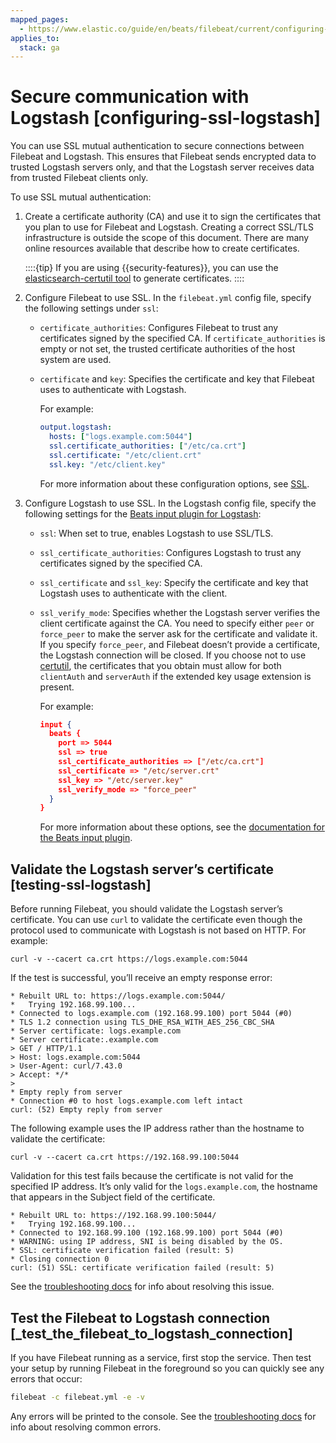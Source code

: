 ```yaml
---
mapped_pages:
  - https://www.elastic.co/guide/en/beats/filebeat/current/configuring-ssl-logstash.html
applies_to:
  stack: ga
---
```


# Secure communication with Logstash [configuring-ssl-logstash]

You can use SSL mutual authentication to secure connections between Filebeat and Logstash. This ensures that Filebeat sends encrypted data to trusted Logstash servers only, and that the Logstash server receives data from trusted Filebeat clients only.

To use SSL mutual authentication:

1. Create a certificate authority (CA) and use it to sign the certificates that you plan to use for Filebeat and Logstash. Creating a correct SSL/TLS infrastructure is outside the scope of this document. There are many online resources available that describe how to create certificates.

    ::::{tip}
    If you are using {{security-features}}, you can use the [elasticsearch-certutil tool](elasticsearch://reference/elasticsearch/command-line-tools/certutil.md) to generate certificates.
    ::::

2. Configure Filebeat to use SSL. In the `filebeat.yml` config file, specify the following settings under `ssl`:

    * `certificate_authorities`: Configures Filebeat to trust any certificates signed by the specified CA. If `certificate_authorities` is empty or not set, the trusted certificate authorities of the host system are used.
    * `certificate` and `key`: Specifies the certificate and key that Filebeat uses to authenticate with Logstash.

        For example:

        ```yaml
        output.logstash:
          hosts: ["logs.example.com:5044"]
          ssl.certificate_authorities: ["/etc/ca.crt"]
          ssl.certificate: "/etc/client.crt"
          ssl.key: "/etc/client.key"
        ```

        For more information about these configuration options, see [SSL](/reference/filebeat/configuration-ssl.md).

3. Configure Logstash to use SSL. In the Logstash config file, specify the following settings for the [Beats input plugin for Logstash](logstash-docs-md://lsr/plugins-inputs-beats.md):

    * `ssl`: When set to true, enables Logstash to use SSL/TLS.
    * `ssl_certificate_authorities`: Configures Logstash to trust any certificates signed by the specified CA.
    * `ssl_certificate` and `ssl_key`: Specify the certificate and key that Logstash uses to authenticate with the client.
    * `ssl_verify_mode`: Specifies whether the Logstash server verifies the client certificate against the CA. You need to specify either `peer` or `force_peer` to make the server ask for the certificate and validate it. If you specify `force_peer`, and Filebeat doesn’t provide a certificate, the Logstash connection will be closed. If you choose not to use [certutil](elasticsearch://reference/elasticsearch/command-line-tools/certutil.md), the certificates that you obtain must allow for both `clientAuth` and `serverAuth` if the extended key usage extension is present.

        For example:

        ```json
        input {
          beats {
            port => 5044
            ssl => true
            ssl_certificate_authorities => ["/etc/ca.crt"]
            ssl_certificate => "/etc/server.crt"
            ssl_key => "/etc/server.key"
            ssl_verify_mode => "force_peer"
          }
        }
        ```

        For more information about these options, see the [documentation for the Beats input plugin](logstash-docs-md://lsr/plugins-inputs-beats.md).



## Validate the Logstash server’s certificate [testing-ssl-logstash]

Before running Filebeat, you should validate the Logstash server’s certificate. You can use `curl` to validate the certificate even though the protocol used to communicate with Logstash is not based on HTTP. For example:

```shell
curl -v --cacert ca.crt https://logs.example.com:5044
```

If the test is successful, you’ll receive an empty response error:

```shell
* Rebuilt URL to: https://logs.example.com:5044/
*   Trying 192.168.99.100...
* Connected to logs.example.com (192.168.99.100) port 5044 (#0)
* TLS 1.2 connection using TLS_DHE_RSA_WITH_AES_256_CBC_SHA
* Server certificate: logs.example.com
* Server certificate:.example.com
> GET / HTTP/1.1
> Host: logs.example.com:5044
> User-Agent: curl/7.43.0
> Accept: */*
>
* Empty reply from server
* Connection #0 to host logs.example.com left intact
curl: (52) Empty reply from server
```

The following example uses the IP address rather than the hostname to validate the certificate:

```shell
curl -v --cacert ca.crt https://192.168.99.100:5044
```

Validation for this test fails because the certificate is not valid for the specified IP address. It’s only valid for the `logs.example.com`, the hostname that appears in the Subject field of the certificate.

```shell
* Rebuilt URL to: https://192.168.99.100:5044/
*   Trying 192.168.99.100...
* Connected to 192.168.99.100 (192.168.99.100) port 5044 (#0)
* WARNING: using IP address, SNI is being disabled by the OS.
* SSL: certificate verification failed (result: 5)
* Closing connection 0
curl: (51) SSL: certificate verification failed (result: 5)
```

See the [troubleshooting docs](/reference/filebeat/ssl-client-fails.md) for info about resolving this issue.


## Test the Filebeat to Logstash connection [_test_the_filebeat_to_logstash_connection]

If you have Filebeat running as a service, first stop the service. Then test your setup by running Filebeat in the foreground so you can quickly see any errors that occur:

```sh
filebeat -c filebeat.yml -e -v
```

Any errors will be printed to the console. See the [troubleshooting docs](/reference/filebeat/ssl-client-fails.md) for info about resolving common errors.

